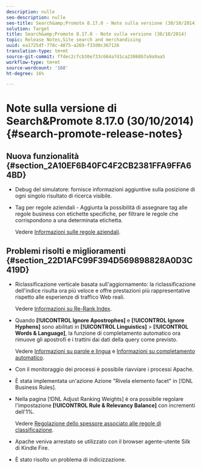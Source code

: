 ```yaml
---
description: nulle
seo-description: nulle
seo-title: Search&amp;Promote 8.17.0 - Note sulla versione (30/10/2014)
solution: Target
title: Search&amp;Promote 8.17.0 - Note sulla versione (30/10/2014)
topic: Release Notes,Site search and merchandising
uuid: ea1725df-778c-4875-a269-f33d0c367126
translation-type: tm+mt
source-git-commit: ffdec2cfcb30e733c664a7d1ca23868b7a9a9aa5
workflow-type: tm+mt
source-wordcount: '168'
ht-degree: 16%

---
```



# Note sulla versione di Search&amp;Promote 8.17.0 (30/10/2014){#search-promote-release-notes}

## Nuova funzionalità {#section_2A10EF6B40FC4F2CB2381FFA9FFA64BD}

* Debug del simulatore: fornisce informazioni aggiuntive sulla posizione di ogni singolo risultato di ricerca visibile.
* Tag per regole aziendali - Aggiunta la possibilità di assegnare tag alle regole business con etichette specifiche, per filtrare le regole che corrispondono a una determinata etichetta.

   Vedere [Informazioni sulle regole aziendali](../c-about-rules-menu/c-about-business-rules.md#concept_2A93D76216754D3D8412CDEA00BD26BD).

## Problemi risolti e miglioramenti {#section_22D1AFC99F394D569898828A0D3C419D}

* Riclassificazione verticale basata sull&#39;aggiornamento: la riclassificazione dell&#39;indice risulta ora più veloce e offre prestazioni più rappresentative rispetto alle esperienze di traffico Web reali.

   Vedere [Informazioni su Re-Rank Index](../c-about-index-menu/c-about-re-rank-index.md#concept_147B0A9FCD51451787DA898E06F7C692).

* Quando **[!UICONTROL Ignore Apostrophes]** e **[!UICONTROL Ignore Hyphens]** sono abilitati in **[!UICONTROL Linguistics]** > **[!UICONTROL Words & Language]**, la funzione di completamento automatico ora rimuove gli apostrofi e i trattini dai dati della query come previsto.

   Vedere [Informazioni su parole e lingua](../c-about-linguistics-menu/c-about-words-and-language.md#concept_CEB4B9576F3C4E2EB87B352EEC738D79) e [Informazioni su completamento automatico](../c-about-auto-complete.md#concept_093A9CD754864BA79B456FE4BEB64578).

* Con il monitoraggio dei processi è possibile riavviare i processi Apache.
* È stata implementata un&#39;azione  Azione &quot;Rivela elemento facet&quot; in [!DNL Business Rules].
* Nella pagina [!DNL Adjust Ranking Weights] è ora possibile regolare l&#39;impostazione **[!UICONTROL Rule & Relevancy Balance]** con incrementi dell&#39;1%.

   Vedere [Regolazione dello spessore associato alle regole di classificazione](../c-about-rules-menu/c-about-ranking-rules.md#task_3CB6FC92A66F4D99874A42D55825DB64).

* Apache veniva arrestato se utilizzato con il browser agente-utente Silk di Kindle Fire.
* È stato risolto un problema di indicizzazione.

